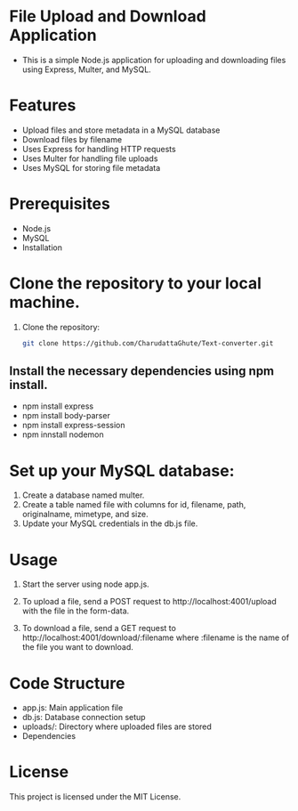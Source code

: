 # File Upload and Download Application

- This is a simple Node.js application for uploading and downloading files using Express, Multer, and MySQL.

# Features

- Upload files and store metadata in a MySQL database
- Download files by filename
- Uses Express for handling HTTP requests
- Uses Multer for handling file uploads
- Uses MySQL for storing file metadata
  
# Prerequisites

- Node.js
- MySQL
- Installation

# Clone the repository to your local machine.
1. Clone the repository:
    ```bash
    git clone https://github.com/CharudattaGhute/Text-converter.git
    ```

## Install the necessary dependencies using npm install.
- npm install express
- npm install body-parser
- npm install express-session
- npm innstall nodemon
  
# Set up your MySQL database:

1. Create a database named multer.
2. Create a table named file with columns for id, filename, path, originalname, mimetype, and size.
3. Update your MySQL credentials in the db.js file.

# Usage

1. Start the server using node app.js.

2. To upload a file, send a POST request to http://localhost:4001/upload with the file in the form-data.

3. To download a file, send a GET request to http://localhost:4001/download/:filename where :filename is the name of the file you want to download.

# Code Structure

- app.js: Main application file
- db.js: Database connection setup
- uploads/: Directory where uploaded files are stored
- Dependencies

# License
This project is licensed under the MIT License.

